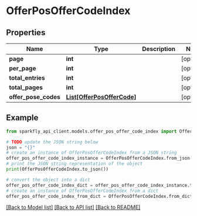 # OfferPosOfferCodeIndex


## Properties

Name | Type | Description | Notes
------------ | ------------- | ------------- | -------------
**page** | **int** |  | [optional] 
**per_page** | **int** |  | [optional] 
**total_entries** | **int** |  | [optional] 
**total_pages** | **int** |  | [optional] 
**offer_pose_codes** | [**List[OfferPosOfferCode]**](OfferPosOfferCode.md) |  | [optional] 

## Example

```python
from sparkfly_api_client.models.offer_pos_offer_code_index import OfferPosOfferCodeIndex

# TODO update the JSON string below
json = "{}"
# create an instance of OfferPosOfferCodeIndex from a JSON string
offer_pos_offer_code_index_instance = OfferPosOfferCodeIndex.from_json(json)
# print the JSON string representation of the object
print(OfferPosOfferCodeIndex.to_json())

# convert the object into a dict
offer_pos_offer_code_index_dict = offer_pos_offer_code_index_instance.to_dict()
# create an instance of OfferPosOfferCodeIndex from a dict
offer_pos_offer_code_index_from_dict = OfferPosOfferCodeIndex.from_dict(offer_pos_offer_code_index_dict)
```
[[Back to Model list]](../README.md#documentation-for-models) [[Back to API list]](../README.md#documentation-for-api-endpoints) [[Back to README]](../README.md)


